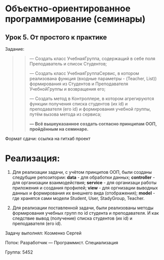 # Объектно-ориентированное программирование (семинары)
## Урок 5. От простого к практике
Задание: 
>> — Создать класс УчебнаяГруппа, содержащий в себе поля Преподаватель и список Студентов;
>>
>> — Создать класс УчебнаяГруппаСервис, в котором реализована функция (входные параметры - (Teacher, List<Strudent>)) формирования из Студентов и Преподавателя УчебнойГруппы и возвращения его;
>>
>> — Создать метод в Контроллере, в котором агрегируются функции получения списка студентов (их id) и преподавателя (его id) и формирования учебной группы, путём вызова метода из сервиса;
>> 
>> __— Всё вышеуказанное создать согласно принципам ООП, пройдённым на семинаре.__

Формат сдачи: ссылка на гитхаб проект

# Реализация: 

1. Для реализации задачи, с учётом принципов ООП, были созданы следубщие репозитории:
 __data__ - для обработки данных;
 __controller__ - для организации взаимодействия;
 __service__ - для организаци работы приложения и создания профилей;
 __view__ - для оргнизации выводных данных и формирования их внешнего вида (отображения);
 __model__ - где хранятся сами модели Student, User, StadyGroup, Teacher.  

2. Для реализации поставленной задачи, были реализованы методы формирования учебных групп по id студента и преподавателя. И как следствие вывод (получение) списка студентов (их id) и преподавателя (его id).

Задачу выполнял: Козменко Сергей

Поток: Разработчик — Программист. Специализация

Группа: 5452